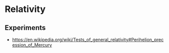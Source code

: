 # Relativity

## Experiments

- <https://en.wikipedia.org/wiki/Tests_of_general_relativity#Perihelion_precession_of_Mercury>
